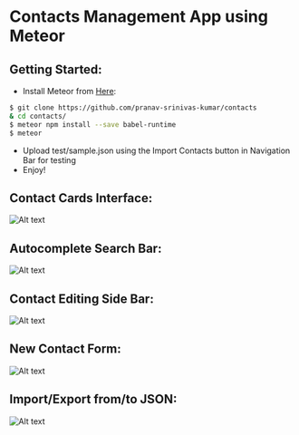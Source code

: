 Contacts Management App using Meteor
====================================

Getting Started:
---------------

* Install Meteor from [Here](https://www.meteor.com/): 

```bash
$ git clone https://github.com/pranav-srinivas-kumar/contacts
& cd contacts/
$ meteor npm install --save babel-runtime
$ meteor
```

* Upload test/sample.json using the Import Contacts button in Navigation Bar for testing
* Enjoy!

Contact Cards Interface:
------------------------
![Alt text](https://github.com/pranav-srinivas-kumar/contacts/blob/master/screenshots/01.png?raw=true "Contact Cards")

Autocomplete Search Bar:
------------------------
![Alt text](https://github.com/pranav-srinivas-kumar/contacts/blob/master/screenshots/02.png?raw=true "Autocomplete Search Bar")

Contact Editing Side Bar:
------------------------
![Alt text](https://github.com/pranav-srinivas-kumar/contacts/blob/master/screenshots/03.png?raw=true "Contact Editing Side Bar")

New Contact Form:
----------------
![Alt text](https://github.com/pranav-srinivas-kumar/contacts/blob/master/screenshots/04.png?raw=true "New Contact Form")

Import/Export from/to JSON:
--------------------------
![Alt text](https://github.com/pranav-srinivas-kumar/contacts/blob/master/screenshots/05.png?raw=true "Import/Export")


